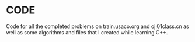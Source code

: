 # CODE
Code for all the completed problems on train.usaco.org and oj.01class.cn as well as some algorithms and files that I created while learning C++.
